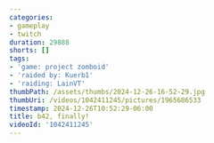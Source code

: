 ```yaml
---
categories:
- gameplay
- twitch
duration: 29888
shorts: []
tags:
- 'game: project zomboid'
- 'raided by: Kuerb1'
- 'raiding: LainVT'
thumbPath: /assets/thumbs/2024-12-26-16-52-29.jpg
thumbUri: /videos/1042411245/pictures/1965686533
timestamp: 2024-12-26T10:52:29-06:00
title: b42, finally!
videoId: '1042411245'
---
```


